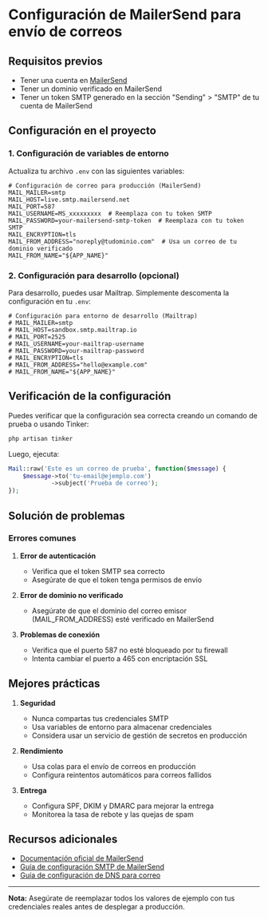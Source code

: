 # Configuración de MailerSend para envío de correos

## Requisitos previos
- Tener una cuenta en [MailerSend](https://www.mailersend.com/)
- Tener un dominio verificado en MailerSend
- Tener un token SMTP generado en la sección "Sending" > "SMTP" de tu cuenta de MailerSend

## Configuración en el proyecto

### 1. Configuración de variables de entorno

Actualiza tu archivo `.env` con las siguientes variables:

```env
# Configuración de correo para producción (MailerSend)
MAIL_MAILER=smtp
MAIL_HOST=live.smtp.mailersend.net
MAIL_PORT=587
MAIL_USERNAME=MS_xxxxxxxxx  # Reemplaza con tu token SMTP
MAIL_PASSWORD=your-mailersend-smtp-token  # Reemplaza con tu token SMTP
MAIL_ENCRYPTION=tls
MAIL_FROM_ADDRESS="noreply@tudominio.com"  # Usa un correo de tu dominio verificado
MAIL_FROM_NAME="${APP_NAME}"
```

### 2. Configuración para desarrollo (opcional)

Para desarrollo, puedes usar Mailtrap. Simplemente descomenta la configuración en tu `.env`:

```env
# Configuración para entorno de desarrollo (Mailtrap)
# MAIL_MAILER=smtp
# MAIL_HOST=sandbox.smtp.mailtrap.io
# MAIL_PORT=2525
# MAIL_USERNAME=your-mailtrap-username
# MAIL_PASSWORD=your-mailtrap-password
# MAIL_ENCRYPTION=tls
# MAIL_FROM_ADDRESS="hello@example.com"
# MAIL_FROM_NAME="${APP_NAME}"
```

## Verificación de la configuración

Puedes verificar que la configuración sea correcta creando un comando de prueba o usando Tinker:

```bash
php artisan tinker
```

Luego, ejecuta:

```php
Mail::raw('Este es un correo de prueba', function($message) {
    $message->to('tu-email@ejemplo.com')
            ->subject('Prueba de correo');
});
```

## Solución de problemas

### Errores comunes

1. **Error de autenticación**
   - Verifica que el token SMTP sea correcto
   - Asegúrate de que el token tenga permisos de envío

2. **Error de dominio no verificado**
   - Asegúrate de que el dominio del correo emisor (MAIL_FROM_ADDRESS) esté verificado en MailerSend

3. **Problemas de conexión**
   - Verifica que el puerto 587 no esté bloqueado por tu firewall
   - Intenta cambiar el puerto a 465 con encriptación SSL

## Mejores prácticas

1. **Seguridad**
   - Nunca compartas tus credenciales SMTP
   - Usa variables de entorno para almacenar credenciales
   - Considera usar un servicio de gestión de secretos en producción

2. **Rendimiento**
   - Usa colas para el envío de correos en producción
   - Configura reintentos automáticos para correos fallidos

3. **Entrega**
   - Configura SPF, DKIM y DMARC para mejorar la entrega
   - Monitorea la tasa de rebote y las quejas de spam

## Recursos adicionales

- [Documentación oficial de MailerSend](https://developers.mailersend.com/)
- [Guía de configuración SMTP de MailerSend](https://www.mailersend.com/help/smtp-relay)
- [Guía de configuración de DNS para correo](https://www.mailersend.com/help/domains)

---

**Nota:** Asegúrate de reemplazar todos los valores de ejemplo con tus credenciales reales antes de desplegar a producción.

